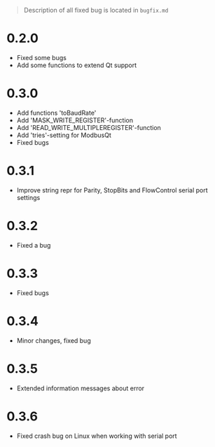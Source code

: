 > Description of all fixed bug is located in `bugfix.md`

# 0.2.0

* Fixed some bugs
* Add some functions to extend Qt support

# 0.3.0

* Add functions 'toBaudRate'
* Add 'MASK_WRITE_REGISTER'-function
* Add 'READ_WRITE_MULTIPLEREGISTER'-function
* Add 'tries'-setting for ModbusQt
* Fixed bugs

# 0.3.1

* Improve string repr for Parity, StopBits and FlowControl serial port settings

# 0.3.2

* Fixed a bug

# 0.3.3

* Fixed bugs

# 0.3.4

* Minor changes, fixed bug

# 0.3.5

* Extended information messages about error

# 0.3.6

* Fixed crash bug on Linux when working with serial port
